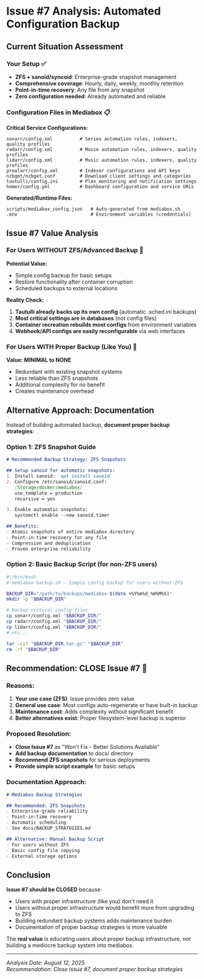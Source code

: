# Issue #7 Analysis: Automated Configuration Backup

## Current Situation Assessment

### Your Setup ✅
- **ZFS + sanoid/syncoid**: Enterprise-grade snapshot management
- **Comprehensive coverage**: Hourly, daily, weekly, monthly retention
- **Point-in-time recovery**: Any file from any snapshot
- **Zero configuration needed**: Already automated and reliable

### Configuration Files in Mediabox 📋

**Critical Service Configurations:**
```
sonarr/config.xml          # Series automation rules, indexers, quality profiles
radarr/config.xml          # Movie automation rules, indexers, quality profiles  
lidarr/config.xml          # Music automation rules, indexers, quality profiles
prowlarr/config.xml        # Indexer configurations and API keys
nzbget/nzbget.conf         # Download client settings and categories
tautulli/config.ini        # Plex monitoring and notification settings
homer/config.yml           # Dashboard configuration and service URLs
```

**Generated/Runtime Files:**
```
scripts/mediabox_config.json   # Auto-generated from mediabox.sh
.env                           # Environment variables (credentials)
```

## Issue #7 Value Analysis

### For Users WITHOUT ZFS/Advanced Backup 🤔

**Potential Value:**
- Simple config backup for basic setups
- Restore functionality after container corruption
- Scheduled backups to external locations

**Reality Check:**
1. **Tautulli already backs up its own config** (automatic .sched.ini backups)
2. **Most critical settings are in databases** (not config files)
3. **Container recreation rebuilds most configs** from environment variables
4. **Webhook/API configs are easily reconfigurable** via web interfaces

### For Users WITH Proper Backup (Like You) 🎯

**Value: MINIMAL to NONE**
- Redundant with existing snapshot systems
- Less reliable than ZFS snapshots
- Additional complexity for no benefit
- Creates maintenance overhead

## Alternative Approach: Documentation

Instead of building automated backup, **document proper backup strategies**:

### Option 1: ZFS Snapshot Guide
```markdown
# Recommended Backup Strategy: ZFS Snapshots

## Setup sanoid for automatic snapshots:
1. Install sanoid: `apt install sanoid`
2. Configure /etc/sanoid/sanoid.conf:
   [Storage/docker/mediabox]
   use_template = production
   recursive = yes

3. Enable automatic snapshots:
   systemctl enable --now sanoid.timer

## Benefits:
- Atomic snapshots of entire mediabox directory
- Point-in-time recovery for any file
- Compression and deduplication
- Proven enterprise reliability
```

### Option 2: Basic Backup Script (for non-ZFS users)
```bash
#!/bin/bash
# mediabox-backup.sh - Simple config backup for users without ZFS

BACKUP_DIR="/path/to/backups/mediabox-$(date +%Y%m%d_%H%M%S)"
mkdir -p "$BACKUP_DIR"

# Backup critical config files
cp sonarr/config.xml "$BACKUP_DIR/"
cp radarr/config.xml "$BACKUP_DIR/"
cp lidarr/config.xml "$BACKUP_DIR/"
# etc...

tar -czf "$BACKUP_DIR.tar.gz" "$BACKUP_DIR"
rm -rf "$BACKUP_DIR"
```

## Recommendation: CLOSE Issue #7 🎯

### Reasons:
1. **Your use case (ZFS)**: Issue provides zero value
2. **General use case**: Most configs auto-regenerate or have built-in backup
3. **Maintenance cost**: Adds complexity without significant benefit  
4. **Better alternatives exist**: Proper filesystem-level backup is superior

### Proposed Resolution:
- **Close Issue #7** as "Won't Fix - Better Solutions Available"
- **Add backup documentation** to docs/ directory
- **Recommend ZFS snapshots** for serious deployments
- **Provide simple script example** for basic setups

### Documentation Approach:
```markdown
# Mediabox Backup Strategies

## Recommended: ZFS Snapshots
- Enterprise-grade reliability
- Point-in-time recovery
- Automatic scheduling
- See docs/BACKUP_STRATEGIES.md

## Alternative: Manual Backup Script
- For users without ZFS
- Basic config file copying
- External storage options
```

## Conclusion

**Issue #7 should be CLOSED** because:
- Users with proper infrastructure (like you) don't need it
- Users without proper infrastructure would benefit more from upgrading to ZFS
- Building redundant backup systems adds maintenance burden
- Documentation of proper backup strategies is more valuable

The **real value** is educating users about proper backup infrastructure, not building a mediocre backup system into mediabox.

---
*Analysis Date: August 12, 2025*  
*Recommendation: Close Issue #7, document proper backup strategies*
